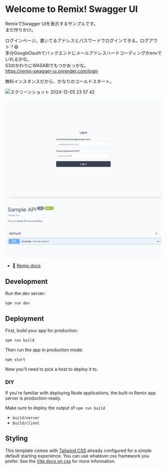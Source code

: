 # Welcome to Remix! Swagger UI

RemixでSwagger UIを表示するサンプルです。  
まだ作りかけ。  

ログインページ。書いてるアドレスとパスワードでログインできる。ログアウト？😆    
多分GoogleOauthでバックエンドにメールアドレスハードコーディングかenvでいれるかな。  
S3のかわりにWASABIでもつかおっかな。    
https://remix-swagger-ui.onrender.com/login  

無料インスタンスだから、かなりのコールドスタート。  

<img width="768" alt="スクリーンショット 2024-12-05 23 57 42" src="https://github.com/user-attachments/assets/340933f0-77cb-4b14-9eac-1308ddd19b05">

![alt text](readmeAssets/login.png)
![alt text](readmeAssets/swagger.png)

- 📖 [Remix docs](https://remix.run/docs)

## Development

Run the dev server:

```shellscript
npm run dev
```

## Deployment

First, build your app for production:

```sh
npm run build
```

Then run the app in production mode:

```sh
npm start
```

Now you'll need to pick a host to deploy it to.

### DIY

If you're familiar with deploying Node applications, the built-in Remix app server is production-ready.

Make sure to deploy the output of `npm run build`

- `build/server`
- `build/client`

## Styling

This template comes with [Tailwind CSS](https://tailwindcss.com/) already configured for a simple default starting experience. You can use whatever css framework you prefer. See the [Vite docs on css](https://vitejs.dev/guide/features.html#css) for more information.
